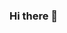 ### Hi there 👋

<!--
**James-pierson/James-pierson** is a ✨ _special_ ✨ repository because its `README.md` (this file) appears on your GitHub profile.

Here are some ideas to get you started:

- 🔭 I’m currently working on ...
- 🌱 I’m currently learning ...
- 👯 I’m looking to collaborate on ...
- 🤔 I’m looking for help with ...
- 💬 Ask me about ...
- 📫 How to reach me: ... https://img.shields.io/twitter/url?style=social
- 😄 Pronouns: ...
- ⚡ Fun fact: ...
-->
